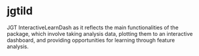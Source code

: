 # jgtild
JGT InteractiveLearnDash as it reflects the main functionalities of the package, which involve taking analysis data, plotting them to an interactive dashboard, and providing opportunities for learning through feature analysis.
